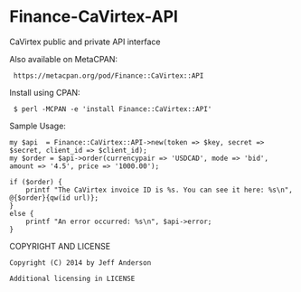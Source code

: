 Finance-CaVirtex-API
====================

CaVirtex public and private API interface

Also available on MetaCPAN: 

     https://metacpan.org/pod/Finance::CaVirtex::API

Install using CPAN:

     $ perl -MCPAN -e 'install Finance::CaVirtex::API'

Sample Usage:

    my $api  = Finance::CaVirtex::API->new(token => $key, secret => $secret, client_id => $client_id);
    my $order = $api->order(currencypair => 'USDCAD', mode => 'bid', amount => '4.5', price => '1000.00');

    if ($order) {
        printf "The CaVirtex invoice ID is %s. You can see it here: %s\n", @{$order}{qw(id url)};
    }
    else {
        printf "An error occurred: %s\n", $api->error;
    }


COPYRIGHT AND LICENSE

    Copyright (C) 2014 by Jeff Anderson

    Additional licensing in LICENSE


